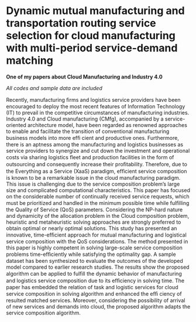 # Dynamic mutual manufacturing and transportation routing service selection for cloud manufacturing with multi-period service-demand matching

**One of my papers about Cloud Manufacturing and Industry 4.0**

*All codes and sample data are included*

Recently, manufacturing ﬁrms and logistics service providers have been encouraged to deploy the most recent features of Information Technology (IT) to prevail in the competitive circumstances of manufacturing industries. Industry 4.0 and Cloud manufacturing (CMfg), accompanied by a service-oriented architecture model, have
been regarded as renowned approaches to enable and facilitate the transition of conventional manufacturing business models into more efﬁ
cient and productive ones. Furthermore, there is an aptness among the manufacturing and logistics businesses as service providers to synergize and cut down the investment and operational costs via sharing logistics ﬂeet and production facilities in the form of outsourcing and consequently increase their proﬁtability. Therefore, due to the Everything as a Service (XaaS) paradigm, efﬁcient service composition is known to be a remarkable issue in the cloud manufacturing paradigm. This issue is challenging due to the service composition problem’s large size and complicated computational characteristics. This paper has focused on the considerable number of continually received service requests, which must be prioritized and handled in the minimum possible time while fulﬁlling the Quality of Service (QoS) parameters. Considering the NP-hard nature and dynamicity of the allocation problem in the Cloud composition problem, heuristic and metaheuristic solving approaches are strongly
preferred to obtain optimal or nearly optimal solutions. This study has presented an innovative, time-efﬁcient approach for mutual manufacturing and logistical service composition with the QoS considerations. The method presented in this paper is highly competent in solving large-scale service composition problems time-efﬁciently while satisfying the optimality gap. A sample dataset has been synthesized to evaluate the outcomes of the developed model compared to earlier research studies. The results show the proposed algorithm can be applied to fulﬁll the dynamic behavior of manufacturing and logistics service composition due to its efﬁciency in solving time.
The paper has embedded the relation of task and logistic services for cloud service composition in solving algorithm and enhanced the efﬁ
ciency of resulted matched services. Moreover, considering the possibility of arrival of new services and demands into cloud, the proposed algorithm adapts the service composition algorithm.


